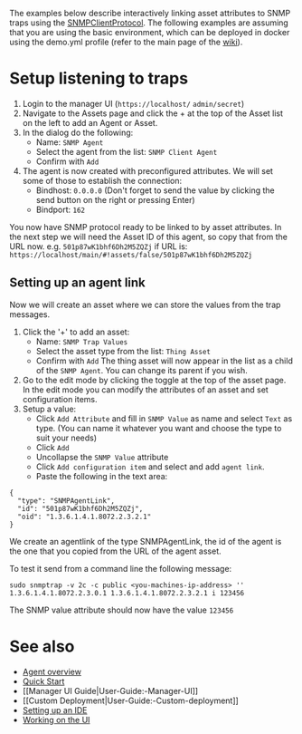 The examples below describe interactively linking asset attributes to SNMP traps using the [SNMPClientProtocol](https://github.com/openremote/openremote/blob/master/agent/src/main/java/org/openremote/agent/protocol/snmo/SNMPClientProtocol.java). The following examples are assuming that you are using the basic environment, which can be deployed in docker using the demo.yml profile (refer to the main page of the [wiki](https://github.com/openremote/openremote/wiki)). 

# Setup listening to traps

1. Login to the manager UI (`https://localhost/` `admin/secret`)
2. Navigate to the Assets page and click the + at the top of the Asset list on the left to add an Agent or Asset.
3. In the dialog do the following:
   * Name: `SNMP Agent`
   * Select the agent from the list: `SNMP Client Agent`
   * Confirm with `Add`
4. The agent is now created with preconfigured attributes. We will set some of those to establish the connection:
   * Bindhost: `0.0.0.0` (Don't forget to send the value by clicking the send button on the right or pressing Enter)
   * Bindport: `162`

You now have SNMP protocol ready to be linked to by asset attributes. 
In the next step we will need the Asset ID of this agent, so copy that from the URL now. e.g. `501p87wK1bhf6Dh2M5ZQZj` if URL is: `https://localhost/main/#!assets/false/501p87wK1bhf6Dh2M5ZQZj`

## Setting up an agent link

Now we will create an asset where we can store the values from the trap messages.
1. Click the '+' to add an asset:
   * Name: `SNMP Trap Values`
   * Select the asset type from the list: `Thing Asset`
   * Confirm with `Add`
The thing asset will now appear in the list as a child of the `SNMP Agent`. You can change its parent if you wish.
2. Go to the edit mode by clicking the toggle at the top of the asset page. In the edit mode you can modify the attributes of an asset and set configuration items.
3. Setup a value:
   * Click `Add Attribute` and fill in `SNMP Value` as name and select `Text` as type. (You can name it whatever you want and choose the type to suit your needs)
   * Click `Add`
   * Uncollapse the `SNMP Value` attribute
   * Click `Add configuration item` and select and add `agent link`. 
   * Paste the following in the text area:
```
{
  "type": "SNMPAgentLink",
  "id": "501p87wK1bhf6Dh2M5ZQZj",
  "oid": "1.3.6.1.4.1.8072.2.3.2.1"
}
```
We create an agentlink of the type SNMPAgentLink, the id of the agent is the one that you copied from the URL of the agent asset.

To test it send from a command line the following message:

`sudo snmptrap -v 2c -c public <you-machines-ip-address> '' 1.3.6.1.4.1.8072.2.3.0.1 1.3.6.1.4.1.8072.2.3.2.1 i 123456`

The SNMP value attribute should now have the value `123456 `

# See also

- [Agent overview](https://github.com/openremote/openremote/wiki/User-Guide%3A-Agent-Overview)
- [Quick Start](https://github.com/openremote/openremote/blob/master/README.md)
- [[Manager UI Guide|User-Guide:-Manager-UI]]
- [[Custom Deployment|User-Guide:-Custom-deployment]]
- [Setting up an IDE](https://github.com/openremote/openremote/wiki/Developer-Guide%3A-Setting-up-an-IDE)
- [Working on the UI](https://github.com/openremote/openremote/wiki/Developer-Guide%3A-UI-apps-and-components)